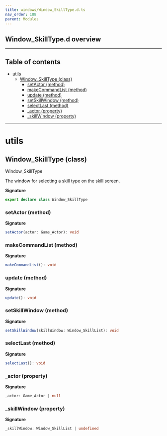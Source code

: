 ```yaml
---
title: windows/Window_SkillType.d.ts
nav_order: 188
parent: Modules
---
```


## Window_SkillType.d overview

---

<h2 class="text-delta">Table of contents</h2>

- [utils](#utils)
  - [Window_SkillType (class)](#window_skilltype-class)
    - [setActor (method)](#setactor-method)
    - [makeCommandList (method)](#makecommandlist-method)
    - [update (method)](#update-method)
    - [setSkillWindow (method)](#setskillwindow-method)
    - [selectLast (method)](#selectlast-method)
    - [\_actor (property)](#_actor-property)
    - [\_skillWindow (property)](#_skillwindow-property)

---

# utils

## Window_SkillType (class)

Window_SkillType

The window for selecting a skill type on the skill screen.

**Signature**

```ts
export declare class Window_SkillType
```

### setActor (method)

**Signature**

```ts
setActor(actor: Game_Actor): void
```

### makeCommandList (method)

**Signature**

```ts
makeCommandList(): void
```

### update (method)

**Signature**

```ts
update(): void
```

### setSkillWindow (method)

**Signature**

```ts
setSkillWindow(skillWindow: Window_SkillList): void
```

### selectLast (method)

**Signature**

```ts
selectLast(): void
```

### \_actor (property)

**Signature**

```ts
_actor: Game_Actor | null
```

### \_skillWindow (property)

**Signature**

```ts
_skillWindow: Window_SkillList | undefined
```
